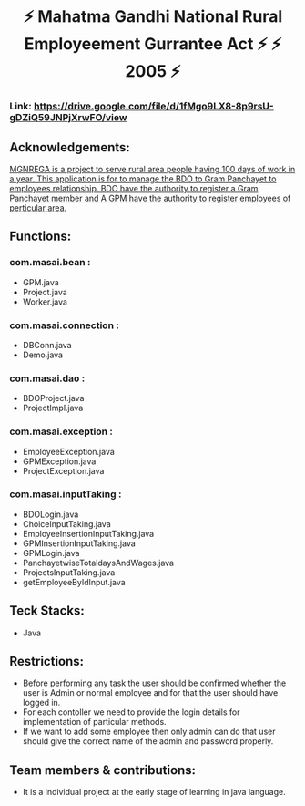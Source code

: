 <h1 align="center"> ⚡️ Mahatma Gandhi National Rural Employeement Gurrantee Act ⚡️ ⚡️ 2005 ⚡️</h1>


### Link: https://drive.google.com/file/d/1fMgo9LX8-8p9rsU-gDZiQ59JNPjXrwFO/view


## Acknowledgements:

[MGNREGA is a project to serve rural area people having 100 days of work in a year. This application is for to manage the BDO to Gram Panchayet to employees relationship. BDO have the authority to register a Gram Panchayet member and A GPM have the authority to register employees of perticular area.]()
## Functions:

### com.masai.bean :
- GPM.java
- Project.java
- Worker.java

### com.masai.connection :
- DBConn.java
- Demo.java

### com.masai.dao :
- BDOProject.java
- ProjectImpl.java

### com.masai.exception :
- EmployeeException.java
- GPMException.java
- ProjectException.java

### com.masai.inputTaking :
- BDOLogin.java
- ChoiceInputTaking.java
- EmployeeInsertionInputTaking.java
- GPMInsertionInputTaking.java
- GPMLogin.java
- PanchayetwiseTotaldaysAndWages.java
- ProjectsInputTaking.java
- getEmployeeByIdInput.java


## Teck Stacks:
- Java

## Restrictions:
- Before performing any task the user should be confirmed whether the user is Admin or normal employee and for that the user should have logged in.<br/>
- For each contoller we need to provide the login details for implementation of particular methods.
- If we want to add some employee then only admin can do that user should give the correct name of the admin and password properly.

## Team members & contributions:
- It is a individual project at the early stage of learning in java language.
